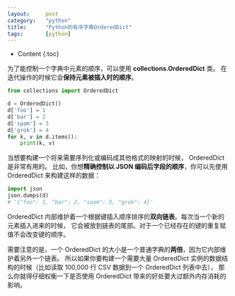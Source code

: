 ```yaml
---
layout:		post
category:	"python"
title:		"Python的有序字典OrderedDict"
tags:		[python]
---
```

- Content
{:toc}

为了能控制一个字典中元素的顺序，可以使用 **collections.OrderedDict** 类。 在迭代操作的时候它会**保持元素被插入时的顺序**。
```python
from collections import OrderedDict

d = OrderedDict()
d['foo'] = 1
d['bar'] = 2
d['spam'] = 3
d['grok'] = 4
for k, v in d.items():
    print(k, v)
```

当想要构建一个将来需要序列化或编码成其他格式的映射的时候， OrderedDict 是非常有用的。 比如，你想**精确控制以 JSON 编码后字段的顺序**，你可以先使用 OrderedDict 来构建这样的数据：
```python
import json
json.dumps(d)
# '{"foo": 1, "bar": 2, "spam": 3, "grok": 4}'
```

OrderedDict 内部维护着一个根据键插入顺序排序的**双向链表**。每次当一个新的元素插入进来的时候， 它会被放到链表的尾部。对于一个已经存在的键的重复赋值不会改变键的顺序。

需要注意的是，一个 OrderedDict 的大小是一个普通字典的**两倍**，因为它内部维护着另外一个链表。 所以如果你要构建一个需要大量 OrderedDict 实例的数据结构的时候（比如读取 100,000 行 CSV 数据到一个 OrderedDict 列表中去）， 那么你就得仔细权衡一下是否使用 OrderedDict 带来的好处要大过额外内存消耗的影响。
